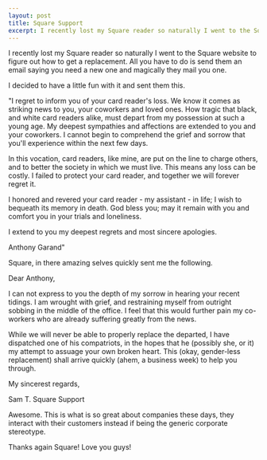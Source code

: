 ```yaml
---
layout: post
title: Square Support
excerpt: I recently lost my Square reader so naturally I went to the Square website to figure out how to get a replacement. All you have to do is send them an email saying you need a new one and magically they mail you one. I decided to have a little fun with it and sent them this.
---
```


I recently lost my Square reader so naturally I went to the Square website to figure out how to get a replacement. All you have to do is send them an email saying you need a new one and magically they mail you one.

I decided to have a little fun with it and sent them this.

"I regret to inform you of your card reader's loss. We know it comes as striking news to you, your coworkers and loved ones. How tragic that black, and white card readers alike, must depart from my possession at such a young age. My deepest sympathies and affections are extended to you and your coworkers. I cannot begin to comprehend the grief and sorrow that you'll experience within the next few days.

In this vocation, card readers, like mine, are put on the line to charge others, and to better the society in which we must live. This means any loss can be costly. I failed to protect your card reader, and together we will forever regret it. 

I honored and revered your card reader - my assistant - in life; I wish to bequeath its memory in death. God bless you; may it remain with you and comfort you in your trials and loneliness.

I extend to you my deepest regrets and most sincere apologies.

Anthony Garand"

Square, in there amazing selves quickly sent me the following.

Dear Anthony,

I can not express to you the depth of my sorrow in hearing your recent tidings. I am wrought with grief, and restraining myself from outright sobbing in the middle of the office. I feel that this would further pain my co-workers who are already suffering greatly from the news.

While we will never be able to properly replace the departed, I have dispatched one of his compatriots, in the hopes that he (possibly she, or it) my attempt to assuage your own broken heart. This (okay, gender-less replacement) shall arrive quickly (ahem, a business week) to help you through.

My sincerest regards, 

Sam T.
Square Support​

Awesome. This is what is so great about companies these days, they interact with their customers instead if being the generic corporate stereotype.

Thanks again Square! Love you guys!
